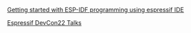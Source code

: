 
[Getting started with ESP-IDF programming using espressif IDE](https://youtu.be/fD7B9LI45Rk)


[Espressif DevCon22 Talks](https://youtube.com/playlist?list=PLOzvoM7_Knrc6o-n25jYuXRB2T8UKk1NU)
